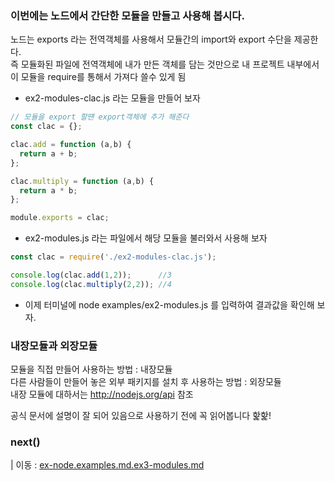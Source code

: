 ### 이번에는 노드에서 간단한 모듈을 만들고 사용해 봅시다.
노드는 exports 라는 전역객체를 사용해서 모듈간의 import와 export 수단을 제공한다.  
즉 모듈화된 파일에 전역객체에 내가 만든 객체를 담는 것만으로 내 프로젝트 내부에서 이 모듈을 require를 통해서 가져다 쓸수 있게 됨  

- ex2-modules-clac.js 라는 모듈을 만들어 보자

```javascript
// 모듈을 export 할떈 export객체에 추가 해준다
const clac = {};

clac.add = function (a,b) {
  return a + b;
};

clac.multiply = function (a,b) {
  return a * b;
};

module.exports = clac;
```

- ex2-modules.js 라는 파일에서 해당 모듈을 불러와서 사용해 보자
```javascript
const clac = require('./ex2-modules-clac.js');

console.log(clac.add(1,2));      //3
console.log(clac.multiply(2,2)); //4
```

- 이제 터미널에 node examples/ex2-modules.js 를 입력하여 결과값을 확인해 보자.

### 내장모듈과 외장모듈
모듈을 직접 만들어 사용하는 방법 : 내장모듈  
다른 사람들이 만들어 놓은 외부 패키지를 설치 후 사용하는 방법 : 외장모듈  
내장 모듈에 대하서는 http://nodejs.org/api 참조

공식 문서에 설명이 잘 되어 있음으로 사용하기 전에 꼭 읽어봅니다 핥핥!

### next()
| 이동 : [ex-node.examples.md.ex3-modules.md](https://github.com/LeadJockey/ex-node/blob/master/examples/ex2-modules.md)